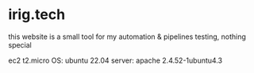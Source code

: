 # irig.tech

this website is a small tool for my automation & pipelines testing, nothing special

ec2 t2.micro
OS: ubuntu 22.04
server: apache 2.4.52-1ubuntu4.3